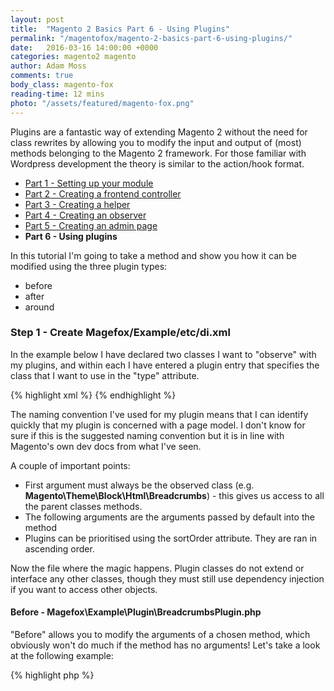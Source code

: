 ```yaml
---
layout: post
title:  "Magento 2 Basics Part 6 - Using Plugins"
permalink: "/magentofox/magento-2-basics-part-6-using-plugins/"
date:   2016-03-16 14:00:00 +0000
categories: magento2 magento
author: Adam Moss
comments: true
body_class: magento-fox
reading-time: 12 mins
photo: "/assets/featured/magento-fox.png"
---
```


Plugins are a fantastic way of extending Magento 2 without the need for class rewrites by allowing you to modify the input and output of (most) methods belonging to the Magento 2 framework. For those familiar with Wordpress development the theory is similar to the action/hook format.

- [Part 1 - Setting up your module](/magentofox/magento-2-basics-part-1-setting-up-your-module/)
- [Part 2 - Creating a frontend controller](/magentofox/magento-2-basics-part-2-creating-a-frontend-controller/)
- [Part 3 - Creating a helper](/magentofox/magento-2-basics-part-3-creating-a-helper/)
- [Part 4 - Creating an observer](/magentofox/magento-2-basics-part-4-creating-an-observer/)
- [Part 5 - Creating an admin page](/magentofox/magento-2-basics-part-5-creating-an-admin-page/)
- **Part 6 - Using plugins**

In this tutorial I'm going to take a method and show you how it can be modified using the three plugin types:

- before
- after
- around

### Step 1 - Create Magefox/Example/etc/di.xml

In the example below I have declared two classes I want to "observe" with my plugins, and within each I have entered a plugin entry that specifies the class that I want to use in the "type" attribute.

{% highlight xml %}
<config xmlns:xsi="http://www.w3.org/2001/XMLSchema-instance" xsi:noNamespaceSchemaLocation="urn:magento:framework:ObjectManager/etc/config.xsd">
    <type name="Magento\Theme\Block\Html\Breadcrumbs">
        <plugin name="changeBreadcrumbs" type="Magefox\Example\Plugin\BreadcrumbsPlugin" sortOrder="1" disabled="false"/>
    </type>
    <type name="Magento\Cms\Model\Page">
        <plugin name="changePage" type="Magefox\Example\Plugin\PagePlugin" sortOrder="1" disabled="false"/>
    </type>
</config>
{% endhighlight %}

The naming convention I've used for my plugin means that I can identify quickly that my plugin is concerned with a page model. I don't know for sure if this is the suggested naming convention but it is in line with Magento's own dev docs from what I've seen.

A couple of important points:

- First argument must always be the observed class (e.g. **Magento\Theme\Block\Html\Breadcrumbs**) - this gives us access to all the parent classes methods.
- The following arguments are the arguments passed by default into the method
- Plugins can be prioritised using the sortOrder attribute. They are ran in ascending order.

Now the file where the magic happens. Plugin classes do not extend or interface any other classes, though they must still use dependency injection if you want to access other objects.

#### Before - Magefox\Example\Plugin\BreadcrumbsPlugin.php

"Before" allows you to modify the arguments of a chosen method, which obviously won't do much if the method has no arguments! Let's take a look at the following example:

{% highlight php %}
<?php
namespace Magefox\Example\Plugin;

class BreadcrumbsPlugin
{
    public function beforeAddCrumb(\Magento\Theme\Block\Html\Breadcrumbs $subject, $crumbName, $crumbInfo)
    {
        if ($crumbInfo['label'] == "Privacy and Cookie Policy")
        {
            $crumbInfo['label'] = "Something else";
        }

        return [$crumbName, $crumbInfo];
    }
}
{% endhighlight %}

In this example I'm taking the two arguments $crumbName and $crumbInfo and I'm checking if the label is "Privacy" then change it to literally something else. Then I'm returning the arguments in the exact correct format at the end of the function. Real simple eh?

#### After - Magefox\Example\Plugin\PagePlugin.php

The "after" option allows you to modify the data that is returned by the method in question. I've chosen a different class this time because the Breadcrumbs class isn't the best example of how this works.

{% highlight php %}
<?php
namespace Magefox\Example\Plugin;

class PagePlugin
{

    public function afterGetContentHeading(\Magento\Cms\Model\Page $page, $contentHeading)
    {
        return "This is the ".$contentHeading;
    }
}
{% endhighlight %}

The second argument is always the value returned by the original method, we simply take that result and do what we want with it. In this case I'm just prefixing some text to the string that is returned.

#### Around - Magefox\Example\Plugin\BreadcrumbsPlugin.php

Our "around" method takes at least two arguments:

1. `$subject` The class being listened to
2. `$proceed` The next plugin or method in line based on sortOrder
3. The rest of the arguments based on the methods

We then have the opportunity within our method to modify the arguments AND change the returned value. Let's go back to our breadcrumbs class:

{% highlight php %}
<?php
namespace Magefox\Example\Plugin;

class BreadcrumbsPlugin
{
    public function aroundAddCrumb(\Magento\Theme\Block\Html\Breadcrumbs $subject, \Closure $proceed, $crumbName, $crumbInfo)
    {
        if ($crumbInfo['label'] == "Privacy and Cookie Policy")
        {
            $crumbInfo['label'] = "Something else";
        }

        $result = $proceed($crumbName, $crumbInfo);

        /* I now have the opportunity to influence what is returned by our method. */

        return $result;
    }
}
{% endhighlight %}

I start by doing my thing to the arguments as per I previous example, and then I've highlighted the area where I have the opportunity to change the result. As the method returns an instance of the class there's not much more I can do to illustrate this.

Plugins are a major step forward for Magento 2 so I hope you enjoy using them!
